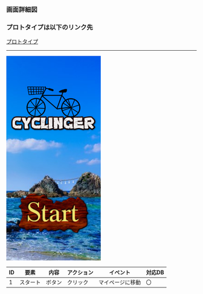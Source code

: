 ### 画面詳細図
### プロトタイプは以下のリンク先
[プロトタイプ](https://www.figma.com/file/YLXi0XXJfyq6239uKAU8LF/cyclinger?node-id=0%3A1)
*****
<img src="./image/始まり.png" width="250">

|ID|要素|内容|アクション|イベント|対応DB|
|--|----|----|---------|--------|------|
|1|スタート|ボタン|クリック|マイページに移動|〇|
